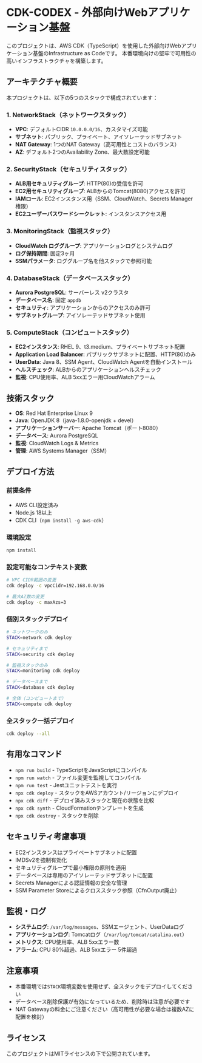 # CDK-CODEX - 外部向けWebアプリケーション基盤

このプロジェクトは、AWS CDK（TypeScript）を使用した外部向けWebアプリケーション基盤のInfrastructure as Codeです。
本番環境向けの堅牢で可用性の高いインフラストラクチャを構築します。

## アーキテクチャ概要

本プロジェクトは、以下の5つのスタックで構成されています：

### 1. NetworkStack（ネットワークスタック）
- **VPC**: デフォルトCIDR `10.0.0.0/16`、カスタマイズ可能
- **サブネット**: パブリック、プライベート、アイソレーテッドサブネット
- **NAT Gateway**: 1つのNAT Gateway（高可用性とコストのバランス）
- **AZ**: デフォルト2つのAvailability Zone、最大数設定可能

### 2. SecurityStack（セキュリティスタック）
- **ALB用セキュリティグループ**: HTTP(80)の受信を許可
- **EC2用セキュリティグループ**: ALBからのTomcat(8080)アクセスを許可
- **IAMロール**: EC2インスタンス用（SSM、CloudWatch、Secrets Manager権限）
- **EC2ユーザーパスワードシークレット**: インスタンスアクセス用

### 3. MonitoringStack（監視スタック）
- **CloudWatch ロググループ**: アプリケーションログとシステムログ
- **ログ保持期間**: 固定3ヶ月
- **SSMパラメータ**: ロググループ名を他スタックで参照可能

### 4. DatabaseStack（データベーススタック）
- **Aurora PostgreSQL**: サーバーレス v2クラスタ
- **データベース名**: 固定 `appdb`
- **セキュリティ**: アプリケーションからのアクセスのみ許可
- **サブネットグループ**: アイソレーテッドサブネット使用

### 5. ComputeStack（コンピュートスタック）
- **EC2インスタンス**: RHEL 9、t3.medium、プライベートサブネット配置
- **Application Load Balancer**: パブリックサブネットに配置、HTTP(80)のみ
- **UserData**: Java 8、SSM Agent、CloudWatch Agentを自動インストール
- **ヘルスチェック**: ALBからのアプリケーションヘルスチェック
- **監視**: CPU使用率、ALB 5xxエラー用CloudWatchアラーム

## 技術スタック

- **OS**: Red Hat Enterprise Linux 9
- **Java**: OpenJDK 8（java-1.8.0-openjdk + devel）
- **アプリケーションサーバー**: Apache Tomcat（ポート8080）
- **データベース**: Aurora PostgreSQL
- **監視**: CloudWatch Logs & Metrics
- **管理**: AWS Systems Manager（SSM）

## デプロイ方法

### 前提条件
- AWS CLI設定済み
- Node.js 18以上
- CDK CLI（`npm install -g aws-cdk`）

### 環境設定
```bash
npm install
```

### 設定可能なコンテキスト変数
```bash
# VPC CIDR範囲の変更
cdk deploy -c vpcCidr=192.168.0.0/16

# 最大AZ数の変更
cdk deploy -c maxAzs=3
```

### 個別スタックデプロイ
```bash
# ネットワークのみ
STACK=network cdk deploy

# セキュリティまで
STACK=security cdk deploy

# 監視スタックのみ
STACK=monitoring cdk deploy

# データベースまで
STACK=database cdk deploy

# 全体（コンピュートまで）
STACK=compute cdk deploy
```

### 全スタック一括デプロイ
```bash
cdk deploy --all
```

## 有用なコマンド

* `npm run build`   - TypeScriptをJavaScriptにコンパイル
* `npm run watch`   - ファイル変更を監視してコンパイル
* `npm run test`    - Jestユニットテストを実行
* `npx cdk deploy`  - スタックをAWSアカウント/リージョンにデプロイ
* `npx cdk diff`    - デプロイ済みスタックと現在の状態を比較
* `npx cdk synth`   - CloudFormationテンプレートを生成
* `npx cdk destroy` - スタックを削除

## セキュリティ考慮事項

- EC2インスタンスはプライベートサブネットに配置
- IMDSv2を強制有効化
- セキュリティグループで最小権限の原則を適用
- データベースは専用のアイソレーテッドサブネットに配置
- Secrets Managerによる認証情報の安全な管理
- SSM Parameter Storeによるクロススタック参照（CfnOutput廃止）

## 監視・ログ

- **システムログ**: `/var/log/messages`、SSMエージェント、UserDataログ
- **アプリケーションログ**: Tomcatログ（`/var/log/tomcat/catalina.out`）
- **メトリクス**: CPU使用率、ALB 5xxエラー数
- **アラーム**: CPU 80%超過、ALB 5xxエラー 5件超過

## 注意事項

- 本番環境では`STACK`環境変数を使用せず、全スタックをデプロイしてください
- データベース削除保護が有効になっているため、削除時は注意が必要です
- NAT Gatewayの料金にご注意ください（高可用性が必要な場合は複数AZに配置を検討）

## ライセンス

このプロジェクトはMITライセンスの下で公開されています。